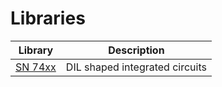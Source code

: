 # Libraries

| Library                         | Description                                  
| ------------------------------- | -------------------------------------------- 
| [SN 74xx](SN74xx/SN74xx.md)     | DIL shaped integrated circuits        